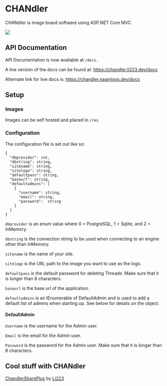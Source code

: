 # CHANdler
CHANdler is image board software using ASP.NET Core MVC

![](https://i.kym-cdn.com/photos/images/newsfeed/000/779/388/d33.jpg)

## API Documentation
API Documentation is now avaliable at `/docs`.

A live version of the docs can be found at: https://chandler.li223.dev/docs

Alternate link for live docs is: https://chandler.naamloos.dev/docs

## Setup
### Images
Images can be self hosted and placed in `/res`

### Configuration
The configuration file is set out like so:

```
{
  "dbprovider": int,
  "dbstring": string,
  "sitename": string,
  "sitelogo": string,
  "defaultpass": string,
  "baseurl": string,
  "defaultadmins": [
    {
      "username": string,
      "email": string,
      "password":  string
    }
  ]
}
```

`dbprovider` is an enum value where 0 = PostgreSQL, 1 = Sqlite, and 2 = InMemory.

`dbstring` is the connection string to be used when connecting to an engine other than InMemory.

`sitename` is the name of your site.

`sitelogo` is the URL path to the image you want to use as the logo.

`defaultpass` is the default password for deleting Threads. Make sure that it is longer than 8 characters.

`baseurl` is the base url of the application.

`defaultadmins` is an IEnumerable of DefaultAdmin and is used to add a default list of admins when starting up. See below for details on the object.

#### DefaultAdmin

`Username` is the username for the Admin user.

`Email` is the email for the Admin user.

`Password` is the password for the Admin user. Make sure that it is longer than 8 characters.

## Cool stuff with CHANdler
[ChandlerSharpPlus](https://github.com/li223/ChandlerSharpPlus) by [Li223](https://github.com/li223)
